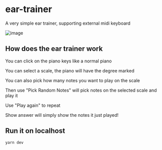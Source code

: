 # ear-trainer

A very simple ear trainer, supporting external midi keyboard

![image](https://user-images.githubusercontent.com/103433278/166184946-3671ed83-99dd-4057-b7d1-de1e3856b6e8.png)

## How does the ear trainer work

You can click on the piano keys like a normal piano

You can select a scale, the piano will have the degree marked

You can also pick how many notes you want to play on the scale

Then use "Pick Random Notes" will pick notes on the selected scale and play it

Use "Play again" to repeat

Show answer will simply show the notes it just played!

## Run it on localhost

```bash
yarn dev
```
